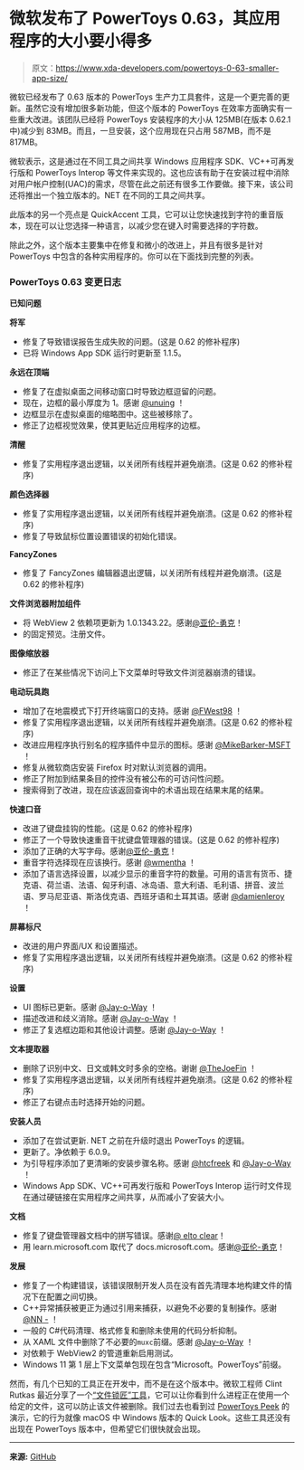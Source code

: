 # 微软发布了 PowerToys 0.63，其应用程序的大小要小得多

> 原文：<https://www.xda-developers.com/powertoys-0-63-smaller-app-size/>

微软已经发布了 0.63 版本的 PowerToys 生产力工具套件，这是一个更完善的更新。虽然它没有增加很多新功能，但这个版本的 PowerToys 在效率方面确实有一些重大改进。该团队已经将 PowerToys 安装程序的大小从 125MB(在版本 0.62.1 中)减少到 83MB。而且，一旦安装，这个应用现在只占用 587MB，而不是 817MB。

微软表示，这是通过在不同工具之间共享 Windows 应用程序 SDK、VC++可再发行版和 PowerToys Interop 等文件来实现的。这也应该有助于在安装过程中消除对用户帐户控制(UAC)的需求，尽管在此之前还有很多工作要做。接下来，该公司还将推出一个独立版本的。NET 在不同的工具之间共享。

此版本的另一个亮点是 QuickAccent 工具，它可以让您快速找到字符的重音版本，现在可以让您选择一种语言，以减少您在键入时需要选择的字符数。

除此之外，这个版本主要集中在修复和微小的改进上，并且有很多是针对 PowerToys 中包含的各种实用程序的。你可以在下面找到完整的列表。

### PowerToys 0.63 变更日志

**已知问题**

**将军**

*   修复了导致错误报告生成失败的问题。(这是 0.62 的修补程序)
*   已将 Windows App SDK 运行时更新至 1.1.5。

**永远在顶端**

*   修复了在虚拟桌面之间移动窗口时导致边框逗留的问题。
*   现在，边框的最小厚度为 1。感谢 [@unuing](https://github.com/unuing) ！
*   边框显示在虚拟桌面的缩略图中。这些被移除了。
*   修正了边框视觉效果，使其更贴近应用程序的边框。

**清醒**

*   修复了实用程序退出逻辑，以关闭所有线程并避免崩溃。(这是 0.62 的修补程序)

**颜色选择器**

*   修复了实用程序退出逻辑，以关闭所有线程并避免崩溃。(这是 0.62 的修补程序)
*   修复了导致鼠标位置设置错误的初始化错误。

**FancyZones**

*   修复了 FancyZones 编辑器退出逻辑，以关闭所有线程并避免崩溃。(这是 0.62 的修补程序)

**文件浏览器附加组件**

*   将 WebView 2 依赖项更新为 1.0.1343.22。感谢[@亚伦-勇克](https://github.com/Aaron-Junker)！
*   的固定预览。注册文件。

**图像缩放器**

*   修正了在某些情况下访问上下文菜单时导致文件浏览器崩溃的错误。

**电动玩具跑**

*   增加了在地震模式下打开终端窗口的支持。感谢 [@FWest98](https://github.com/FWest98) ！
*   修复了实用程序退出逻辑，以关闭所有线程并避免崩溃。(这是 0.62 的修补程序)
*   改进应用程序执行别名的程序插件中显示的图标。感谢 [@MikeBarker-MSFT](https://github.com/MikeBarker-MSFT) ！
*   修复从微软商店安装 Firefox 时对默认浏览器的调用。
*   修正了附加到结果条目的控件没有被公布的可访问性问题。
*   搜索得到了改进，现在应该返回查询中的术语出现在结果末尾的结果。

**快速口音**

*   改进了键盘挂钩的性能。(这是 0.62 的修补程序)
*   修正了一个导致快速重音干扰键盘管理器的错误。(这是 0.62 的修补程序)
*   添加了正确的大写字母。感谢[@亚伦-勇克](https://github.com/Aaron-Junker)！
*   重音字符选择现在应该换行。感谢 [@wmentha](https://github.com/wmentha) ！
*   添加了语言选择设置，以减少显示的重音字符的数量。可用的语言有货币、捷克语、荷兰语、法语、匈牙利语、冰岛语、意大利语、毛利语、拼音、波兰语、罗马尼亚语、斯洛伐克语、西班牙语和土耳其语。感谢 [@damienleroy](https://github.com/damienleroy) ！

**屏幕标尺**

*   改进的用户界面/UX 和设置描述。
*   修复了实用程序退出逻辑，以关闭所有线程并避免崩溃。(这是 0.62 的修补程序)

**设置**

*   UI 图标已更新。感谢 [@Jay-o-Way](https://github.com/Jay-o-Way) ！
*   描述改进和歧义消除。感谢 [@Jay-o-Way](https://github.com/Jay-o-Way) ！
*   修正了复选框边距和其他设计调整。感谢 [@Jay-o-Way](https://github.com/Jay-o-Way) ！

**文本提取器**

*   删除了识别中文、日文或韩文时多余的空格。谢谢 [@TheJoeFin](https://github.com/TheJoeFin) ！
*   修复了实用程序退出逻辑，以关闭所有线程并避免崩溃。(这是 0.62 的修补程序)
*   修正了右键点击时选择开始的问题。

**安装人员**

*   添加了在尝试更新. NET 之前在升级时退出 PowerToys 的逻辑。
*   更新了。净依赖于 6.0.9。
*   为引导程序添加了更清晰的安装步骤名称。感谢 [@htcfreek](https://github.com/htcfreek) 和 [@Jay-o-Way](https://github.com/Jay-o-Way) ！
*   Windows App SDK、VC++可再发行版和 PowerToys Interop 运行时文件现在通过硬链接在实用程序之间共享，从而减小了安装大小。

**文档**

*   修复了键盘管理器文档中的拼写错误。感谢[@ elto clear](https://github.com/eltociear)！
*   用 learn.microsoft.com 取代了 docs.microsoft.com。感谢[@亚伦-勇克](https://github.com/Aaron-Junker)！

**发展**

*   修复了一个构建错误，该错误限制开发人员在没有首先清理本地构建文件的情况下在配置之间切换。
*   C++异常捕获被更正为通过引用来捕获，以避免不必要的复制操作。感谢 [@NN -](https://github.com/NN---) ！
*   一般的 C#代码清理、格式修复和删除未使用的代码分析抑制。
*   从 XAML 文件中删除了不必要的`muxc`前缀。感谢 [@Jay-o-Way](https://github.com/Jay-o-Way) ！
*   对依赖于 WebView2 的管道重新启用测试。
*   Windows 11 第 1 层上下文菜单包现在包含“Microsoft。PowerToys”前缀。

然而，有几个已知的工具正在开发中，而不是在这个版本中。微软工程师 Clint Rutkas 最近分享了一个[“文件锁匠”工具](https://github.com/microsoft/PowerToys/pull/20863)，它可以让你看到什么进程正在使用一个给定的文件，这可以防止该文件被删除。我们过去也看到过 [PowerToys Peek](https://www.xda-developers.com/powertoys-peek-windows-version-macos-quick-look/) 的演示，它的行为就像 macOS 中 Windows 版本的 Quick Look。这些工具还没有出现在 PowerToys 版本中，但希望它们很快就会出现。

* * *

**来源:** [GitHub](https://github.com/microsoft/PowerToys/releases/tag/v0.63.0)